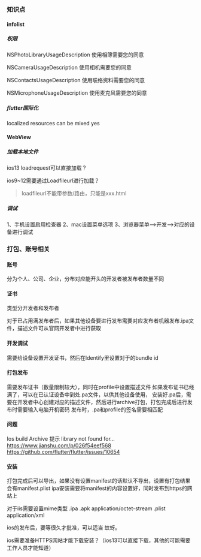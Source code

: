 ### 知识点

#### infolist

##### 权限

<key>NSPhotoLibraryUsageDescription</key>
<string>使用相簿需要您的同意</string>

<key>NSCameraUsageDescription</key>
<string>使用相机需要您的同意</string>

<key>NSContactsUsageDescription</key>
<string>使用联络资料需要您的同意</string>

<key>NSMicrophoneUsageDescription</key>
<string>使用麦克风需要您的同意</string>

##### flutter国际化
localized resources can be mixed  yes



#### WebView

##### 加载本地文件

ios13 loadrequest可以直接加载？

ios9~12需要通过Loadfileurl进行加载？

> loadfileurl不能带参数/路由，只能是xxx.html




##### 调试
1、手机设置启用检查器
2、mac设置菜单选项
3、浏览器菜单-->开发-->对应的设备进行调试



### 打包、账号相关

#### 账号
分为个人、公司、企业，分布对应能开头的开发者被发布者数量不同

#### 证书
类型分开发者和发布者

对于已占用满发布者后，如果其他设备要进行发布需要对应发布者机器发布.ipa文件，描述文件可从官网开发者中进行获取


#### 开发调试
需要给设备设置开发证书，然后在Identify里设置对于的bundle id

#### 打包发布

需要发布证书（数量限制较大），同时在profile中设置描述文件
	如果发布证书已经满了，可以在已认证设备中到处.pa文件，以供其他设备使用，
		安装好.pa后，需要在开发者中心创建对应的描述文件，然后进行archive打包，打包完成后进行发布时需要输入电脑开机密码
	发布时，.pa和profile的签名需要相匹配

#### 问题
Ios build Archive 提示  library not found for…
https://www.jianshu.com/p/026f54eef568
https://github.com/flutter/flutter/issues/10654

#### 安装
打包完成后可以导出，如果没有设置manifest的话默认不导出，设置有打包结果会有manifest.plist
ipa安装需要将manifest的内容设置好，同时发布到https的网站上


对于iis需要设置mime类型
.ipa   .apk  application/octet-stream
.plist application/xml

ios的发布后，要等很久才批准，可以适当 蚊蚜。

ios需要准备HTTPS网站才能下载安装？（ios13可以直接下载，其他的可能需要工作人员才能知道）